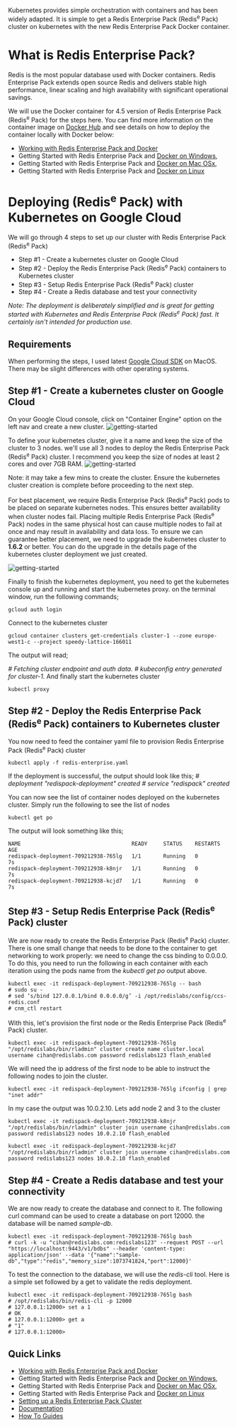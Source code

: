 Kubernetes provides simple orchestration with containers and has been widely adapted. It is simple to get a Redis Enterprise Pack (Redis<sup>e</sup> Pack) cluster on kubernetes with the new Redis Enterprise Pack Docker container. 

# What is Redis Enterprise Pack?
Redis is the most popular database used with Docker containers. Redis Enterprise Pack extends open source Redis and delivers stable high performance, linear scaling and high availability with significant operational savings.

We will use the Docker container for 4.5 version of Redis Enterprise Pack (Redis<sup>e</sup> Pack) for the steps here. You can find more information on the container image on [Docker Hub](https://hub.docker.com/r/redislabs/redis/) and see details on how to deploy the container locally with Docker below:
* [Working with Redis Enterprise Pack and Docker](https://redislabs.com/redis-enterprise-documentation/installing-and-upgrading/docker/)
* Getting Started with Redis Enterprise Pack and [Docker on Windows](https://redislabs.com/redis-enterprise-documentation/installing-and-upgrading/docker/windows/), 
* Getting Started with Redis Enterprise Pack and [Docker on Mac OSx](https://redislabs.com/redis-enterprise-documentation/installing-and-upgrading/docker/macos/), 
* Getting Started with Redis Enterprise Pack and [Docker on Linux](https://redislabs.com/redis-enterprise-documentation/installing-and-upgrading/docker/linux/)

# Deploying (Redis<sup>e</sup> Pack) with Kubernetes on Google Cloud 
We will go through 4 steps to set up our cluster with Redis Enterprise Pack (Redis<sup>e</sup> Pack)
* Step #1 - Create a kubernetes cluster on Google Cloud
* Step #2 - Deploy the Redis Enterprise Pack (Redis<sup>e</sup> Pack) containers to Kubernetes cluster
* Step #3 - Setup Redis Enterprise Pack (Redis<sup>e</sup> Pack) cluster
* Step #4 - Create a Redis database and test your connectivity

_Note: The deployment is deliberately simplified and is great for getting started with Kubernetes and Redis Enterprise Pack (Redis<sup>e</sup> Pack) fast. It certainly isn't intended for production use._

## Requirements
When performing the steps, I used latest [Google Cloud SDK](https://cloud.google.com/sdk/) on MacOS. There may be slight differences with other operating systems.

## Step #1 - Create a kubernetes cluster on Google Cloud
On your Google Cloud console, click on "Container Engine" option on the left nav and create a new cluster.
![getting-started](https://raw.githubusercontent.com/cihanb/kubernetesdemo_rp/master/media/get-started.jpeg)

To define your kubernetes cluster, give it a name and keep the size of the cluster to 3 nodes. we'll use all 3 nodes to deploy the Redis Enterprise Pack (Redis<sup>e</sup> Pack) cluster. I recommend you keep the size of nodes at least 2 cores and over 7GB RAM.
![getting-started](https://raw.githubusercontent.com/cihanb/kubernetesdemo_rp/master/media/create-cluster.jpeg)

Note: it may take a few mins to create the cluster. Ensure the kubernetes cluster creation is complete before proceeding to the next step.

For best placement, we require Redis Enterprise Pack (Redis<sup>e</sup> Pack) pods to be placed on separate kubernetes nodes. This ensures better availability when cluster nodes fail. Placing multiple Redis Enterprise Pack (Redis<sup>e</sup> Pack) nodes in the same physical host can cause multiple nodes to fail at once and may result in availability and data loss. To ensure we can guarantee better placement, we need to upgrade the kubernetes cluster to **1.6.2** or better. You can do the upgrade in the details page of the kubernetes cluster deployment we just created. 

![getting-started](https://raw.githubusercontent.com/cihanb/kubernetesdemo_rp/master/media/view-cluster.jpeg)

Finally to finish the kubernetes deployment, you need to get the kubernetes console up and running and start the kubernetes proxy. on the terminal window, run the following commands;
```
gcloud auth login 
```
Connect to the kubernetes cluster
```
gcloud container clusters get-credentials cluster-1 --zone europe-west1-c --project speedy-lattice-166011
```
The output will read; 

_# Fetching cluster endpoint and auth data._
_# kubeconfig entry generated for cluster-1._
And finally start the kubernetes cluster

```
kubectl proxy
```
## Step #2 - Deploy the Redis Enterprise Pack (Redis<sup>e</sup> Pack) containers to Kubernetes cluster
You now need to feed the container yaml file to provision Redis Enterprise Pack (Redis<sup>e</sup> Pack) cluster
```
kubectl apply -f redis-enterprise.yaml
```
If the deployment is successful, the output should look like this;
_# deployment "redispack-deployment" created_
_# service "redispack" created_

You can now see the list of container nodes deployed on the kubernetes cluster. Simply run the following to see the list of nodes
```
kubectl get po
```
The output will look something like this;
```
NAME                                   READY     STATUS    RESTARTS   AGE
redispack-deployment-709212938-765lg   1/1       Running   0          7s
redispack-deployment-709212938-k8njr   1/1       Running   0          7s
redispack-deployment-709212938-kcjd7   1/1       Running   0          7s
```

## Step #3 - Setup Redis Enterprise Pack (Redis<sup>e</sup> Pack) cluster
We are now ready to create the Redis Enterprise Pack (Redis<sup>e</sup> Pack) cluster. There is one small change that needs to be done to the container to get networking to work properly: we need to change the css binding to 0.0.0.0. To do this, you need to run the following in each container with each iteration using the pods name from the _kubectl get po_ output above.
```
kubectl exec -it redispack-deployment-709212938-765lg -- bash
# sudo su -
# sed ‘s/bind 127.0.0.1/bind 0.0.0.0/g’ -i /opt/redislabs/config/ccs-redis.conf
# cnm_ctl restart
```

With this, let's provision the first node or the Redis Enterprise Pack (Redis<sup>e</sup> Pack) cluster.
```
kubectl exec -it redispack-deployment-709212938-765lg "/opt/redislabs/bin/rladmin" cluster create name cluster.local username cihan@redislabs.com password redislabs123 flash_enabled
```

We will need the ip address of the first node to be able to instruct the following nodes to join the cluster.
```
kubectl exec -it redispack-deployment-709212938-765lg ifconfig | grep "inet addr"
```
In my case the output was 10.0.2.10.
Lets add node 2 and 3 to the cluster 
```
kubectl exec -it redispack-deployment-709212938-k8njr "/opt/redislabs/bin/rladmin" cluster join username cihan@redislabs.com password redislabs123 nodes 10.0.2.10 flash_enabled
```
```
kubectl exec -it redispack-deployment-709212938-kcjd7 "/opt/redislabs/bin/rladmin" cluster join username cihan@redislabs.com password redislabs123 nodes 10.0.2.10 flash_enabled
```

## Step #4 - Create a Redis database and test your connectivity
We are now ready to create the database and connect to it. The following curl command can be used to create a database on port 12000. the database will be named _sample-db_.
```
kubectl exec -it redispack-deployment-709212938-765lg bash
# curl -k -u "cihan@redislabs.com:redislabs123" --request POST --url "https://localhost:9443/v1/bdbs" --header 'content-type: application/json' --data '{"name":"sample-db","type":"redis","memory_size":1073741824,"port":12000}'
```

To test the connection to the database, we will use the _redis-cli_ tool. Here is a simple set followed by a get to validate the redis deployment.
```
kubectl exec -it redispack-deployment-709212938-765lg bash
# /opt/redislabs/bin/redis-cli -p 12000
# 127.0.0.1:12000> set a 1
# OK
# 127.0.0.1:12000> get a
# "1"
# 127.0.0.1:12000>
```

## Quick Links ##
* [Working with Redis Enterprise Pack and Docker](https://redislabs.com/redis-enterprise-documentation/installing-and-upgrading/docker/)
* Getting Started with Redis Enterprise Pack and [Docker on Windows](https://redislabs.com/redis-enterprise-documentation/installing-and-upgrading/docker/windows/), 
* Getting Started with Redis Enterprise Pack and [Docker on Mac OSx](https://redislabs.com/redis-enterprise-documentation/installing-and-upgrading/docker/macos/), 
* Getting Started with Redis Enterprise Pack and [Docker on Linux](https://redislabs.com/redis-enterprise-documentation/installing-and-upgrading/docker/linux/)
* [Setting up a Redis Enterprise Pack Cluster](https://redislabs.com/redis-enterprise-documentation/initial-setup-creating-a-new-cluster/)
* [Documentation](https://redislabs.com/resources/redis-pack-documentation/)
* [How To Guides](https://redislabs.com/resources/how-to-redis-enterprise/)